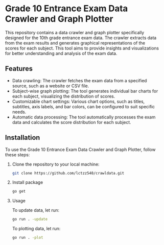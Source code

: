 # Grade 10 Entrance Exam Data Crawler and Graph Plotter

This repository contains a data crawler and graph plotter specifically designed for the 10th grade entrance exam data. The crawler extracts data from the exam results and generates graphical representations of the scores for each subject. This tool aims to provide insights and visualizations for better understanding and analysis of the exam data.

## Features

- Data crawling: The crawler fetches the exam data from a specified source, such as a website or CSV file.
- Subject-wise graph plotting: The tool generates individual bar charts for each subject, visualizing the distribution of scores.
- Customizable chart settings: Various chart options, such as titles, subtitles, axis labels, and bar colors, can be configured to suit specific needs.
- Automatic data processing: The tool automatically processes the exam data and calculates the score distribution for each subject.

## Installation

To use the Grade 10 Entrance Exam Data Crawler and Graph Plotter, follow these steps:

1. Clone the repository to your local machine:

   ```bash
   git clone https://github.com/lctzz540/crawldata.git
   ```

2. Install package

   ```bash
   go get
   ```

3. Usage

   To update data, let run:

   ```bash
   go run . -update
   ```

   To plotting data, let run:

   ```bash
   go run . -plot
   ```
